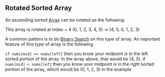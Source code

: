 
## Rotated Sorted Array

An ascending sorted [Array](../Data%20Structures/Arrays.md) can be rotated as the following:

This array is rotated at index = 4
(0, 1, 2, 3, 4, 5) -> (4, 5, 0, 1, 2, 3)

A common pattern is to do [Binary Search](../Algorithms/Binary%20Search.md) on this type of array. An important feature of this type of array is the following

`if nums[mid] >= nums[left]` then you know your midpoint is in the left sorted portion of the array. In the array above, that would be (4, 5). if `nums[mid] < nums[left` then you know your midpoint is in the right sorted portion of the array, which would be (0, 1, 2, 3) in the example